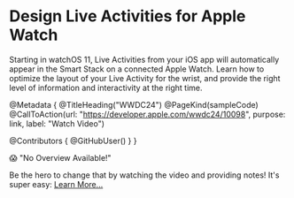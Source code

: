 # Design Live Activities for Apple Watch

Starting in watchOS 11, Live Activities from your iOS app will automatically appear in the Smart Stack on a connected Apple Watch. Learn how to optimize the layout of your Live Activity for the wrist, and provide the right level of information and interactivity at the right time.

@Metadata {
   @TitleHeading("WWDC24")
   @PageKind(sampleCode)
   @CallToAction(url: "https://developer.apple.com/wwdc24/10098", purpose: link, label: "Watch Video")

   @Contributors {
      @GitHubUser(<replace this with your GitHub handle>)
   }
}

😱 "No Overview Available!"

Be the hero to change that by watching the video and providing notes! It's super easy:
 [Learn More…](https://wwdcnotes.com/documentation/wwdcnotes/contributing)
